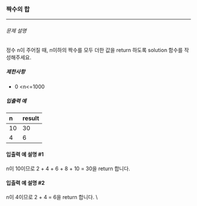 ### 짝수의 합
***

###### 문제 설명

정수 n이 주어질 때, n이하의 짝수를 모두 더한 값을 return 하도록 solution 함수를 작성해주세요.


##### 제한사항
- 0 <n<=1000

##### 입출력 예
|n|	result|
|:--|:--|
|10	|30|
|4	|6|


#### 입출력 예 설명 #1

n이 10이므로 2 + 4 + 6 + 8 + 10 = 30을 return 합니다.


#### 입출력 예 설명 #2
n이 4이므로 2 + 4 = 6을 return 합니다.
\